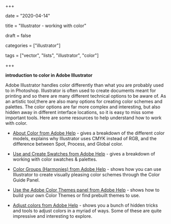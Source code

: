+++



date = "2020-04-14"

title = "Illustrator - working with color"

draft = false

categories = ["illustrator"]

tags = ["vector", "lists", "illustrator", "color"]



+++



**introduction to color in Adobe Illustrator**



<!--more-->



Adobe Illustrator handles color differently than what you are probably used to in Photoshop. Illustrator is often used to create documents meant for printing and so there are many different technical options to be aware of. As an artistic tool,there are also many options for creating color schemes and palettes. The color options are far more complex and interesting, but also hidden away in different interface locations, so it is easy to miss some important tools. Here are some resources to help understand how to work with color. 



- [About Color from Adobe Help](https://helpx.adobe.com/illustrator/using/color.html) - gives a breakdown of the different color models, explains why Illustrator uses CMYK instead of RGB, and the difference between Spot, Process, and Global color.

- [Use and Create Swatches from Adobe Help](https://helpx.adobe.com/illustrator/using/using-creating-swatches.html) - gives a breakdown of working with color swatches & palettes.

- [Color Groups (Harmonies) from Adobe Help](https://helpx.adobe.com/illustrator/using/color-groups-harmonies.html#color_groups_harmonies) - shows how you can use Illustrator to create visually pleasing color schemes through the Color Guide Panel.

- [Use the Adobe Color Themes panel from Adobe Help](https://helpx.adobe.com/illustrator/using/adobe-color-themes.html) - shows how to build your own Color Themes or find prebuilt themes to use.

- [Adjust colors from Adobe Help](https://helpx.adobe.com/illustrator/using/adjusting-colors.html#adjusting_colors) - shows you a bunch of hidden tricks and tools to adjust colors in a myriad of ways. Some of these are quite impressive and interesting to explore. 




